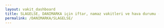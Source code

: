 ```yaml
---
layout: vakit_dashboard
title: SLAGELSE, DANIMARKA için iftar, namaz vakitleri ve hava durumu - ilçe/eyalet seç
permalink: /DANIMARKA/SLAGELSE/
---
```


<script type="text/javascript">
  var GLOBAL_COUNTRY = 'DANIMARKA';
  var GLOBAL_CITY = 'SLAGELSE';
  var GLOBAL_STATE = '';
  var lat = 72;
  var lon = 21;
</script>

